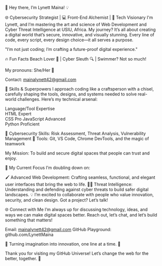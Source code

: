 👋 Hey there, I’m Lynett Maina! 💡

🌐 Cybersecurity Strategist | 💻 Front-End Alchemist | 🌱 Tech Visionary
I'm Lynett, and I’m mastering the art and science of Web Development and Cyber Threat Intelligence at USIU, Africa. My journey? It’s all about creating a digital world that’s secure, innovative, and visually stunning. Every line of code, every script, every design choice—it all serves a purpose.

"I’m not just coding; I’m crafting a future-proof digital experience."

🔥 Fun Facts
Beach Lover 🌊 | Cyber Sleuth 🔍 | Swimmer? Not so much!

My pronouns: She/Her 🌸

Contact: mainalynett42@gmail.com

💼 Skills & Superpowers
I approach coding like a craftsperson with a chisel, carefully shaping the tools, designs, and systems needed to solve real-world challenges. Here’s my technical arsenal:

Language/Tool	Expertise	
HTML	Expert	
CSS	Pro	
JavaScript	Advanced	
Python	Proficient	

🔐 Cybersecurity Skills: Risk Assessment, Threat Analysis, Vulnerability Management
🔧 Tools: Git, VS Code, Chrome DevTools, and the magic of teamwork

My Mission: To build and secure digital spaces that people can trust and enjoy.

🚀 My Current Focus
I’m doubling down on:

🖌️ Advanced Web Development: Crafting seamless, functional, and elegant user interfaces that bring the web to life.
🕵️‍♀️ Threat Intelligence: Understanding and defending against cyber threats to build safer digital landscapes.
💡 I’m excited to collaborate with people who value innovation, security, and clean design. Got a project? Let’s talk!

🌐 Connect with Me
I’m always up for discussing technology, ideas, and ways we can make digital spaces better. Reach out, let’s chat, and let’s build something that matters!

Email: mainalynett42@gmail.com
GitHub Playground: github.com/LynettMaina

🔹 Turning imagination into innovation, one line at a time. 🔹

Thank you for visiting my GitHub Universe! Let’s change the web for the better, together. 🖤






